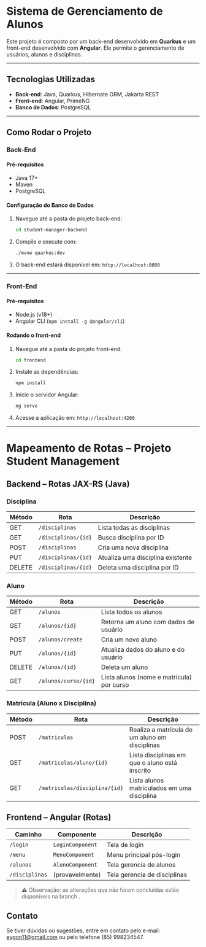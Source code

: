 
# Sistema de Gerenciamento de Alunos

Este projeto é composto por um back-end desenvolvido em **Quarkus** e um front-end desenvolvido com **Angular**. Ele permite o gerenciamento de usuários, alunos e disciplinas.

---

## Tecnologias Utilizadas

- **Back-end**: Java, Quarkus, Hibernate ORM, Jakarta REST
- **Front-end**: Angular, PrimeNG
- **Banco de Dados**: PostgreSQL

---

## Como Rodar o Projeto

### Back-End

#### Pré-requisitos

- Java 17+
- Maven
- PostgreSQL

#### Configuração do Banco de Dados

1. Navegue até a pasta do projeto back-end:
   ```bash
   cd student-manager-backend
   ```

2. Compile e execute com:
   ```bash
   ./mvnw quarkus:dev
   ```

3. O back-end estará disponível em: `http://localhost:8080`

---

### Front-End

#### Pré-requisitos

- Node.js (v18+)
- Angular CLI (`npm install -g @angular/cli`)

#### Rodando o front-end

1. Navegue até a pasta do projeto front-end:
   ```bash
   cd frontend
   ```

2. Instale as dependências:
   ```bash
   npm install
   ```

3. Inicie o servidor Angular:
   ```bash
   ng serve
   ```

4. Acesse a aplicação em: `http://localhost:4200`

---

# Mapeamento de Rotas – Projeto Student Management

## Backend – Rotas JAX-RS (Java)

### Disciplina
| Método | Rota                  | Descrição                               |
|--------|-----------------------|------------------------------------------|
| GET    | `/disciplinas`        | Lista todas as disciplinas               |
| GET    | `/disciplinas/{id}`   | Busca disciplina por ID                  |
| POST   | `/disciplinas`        | Cria uma nova disciplina                 |
| PUT    | `/disciplinas/{id}`   | Atualiza uma disciplina existente        |
| DELETE | `/disciplinas/{id}`   | Deleta uma disciplina por ID             |

### Aluno
| Método | Rota                  | Descrição                                  |
|--------|-----------------------|---------------------------------------------|
| GET    | `/alunos`             | Lista todos os alunos                       |
| GET    | `/alunos/{id}`        | Retorna um aluno com dados de usuário       |
| POST   | `/alunos/create`      | Cria um novo aluno                          |
| PUT    | `/alunos/{id}`        | Atualiza dados do aluno e do usuário        |
| DELETE | `/alunos/{id}`        | Deleta um aluno                             |
| GET    | `/alunos/curso/{id}`  | Lista alunos (nome e matrícula) por curso   |

### Matrícula (Aluno x Disciplina)
| Método | Rota                         | Descrição                                       |
|--------|------------------------------|-----------------------------------------------|
| POST   | `/matriculas`                | Realiza a matrícula de um aluno em disciplinas|
| GET    | `/matriculas/aluno/{id}`     | Lista disciplinas em que o aluno está inscrito|⚠️
| GET    | `/matriculas/disciplina/{id}`| Lista alunos matriculados em uma disciplina   |⚠️

## Frontend – Angular (Rotas)

| Caminho         | Componente         | Descrição                   |
|-----------------|--------------------|-----------------------------|
| `/login`        | `LoginComponent`   | Tela de login               |
| `/menu`         | `MenuComponent`    | Menu principal pós-login    |
| `/alunos`       | `AlunoComponent`   | Tela gerencia de alunos     |
| `/disciplinas`  | (provavelmente)    | Tela gerencia de disciplinas|

> ⚠️ Observação: as alterações que não foram concluídas estão disponíveis na branch .

## Contato

Se tiver dúvidas ou sugestões, entre em contato pelo e-mail: eygon11@gmail.com ou pelo telefone (85) 998234547.